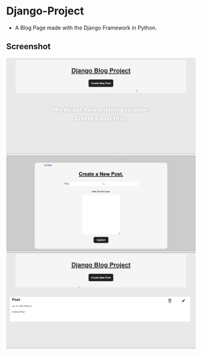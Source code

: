 # Django-Project
* A Blog Page made with the Django Framework in Python.

## Screenshot
<img src='Screenshots/1.png'>
<img src='Screenshots/2.png'>
<img src='Screenshots/3.png'>
